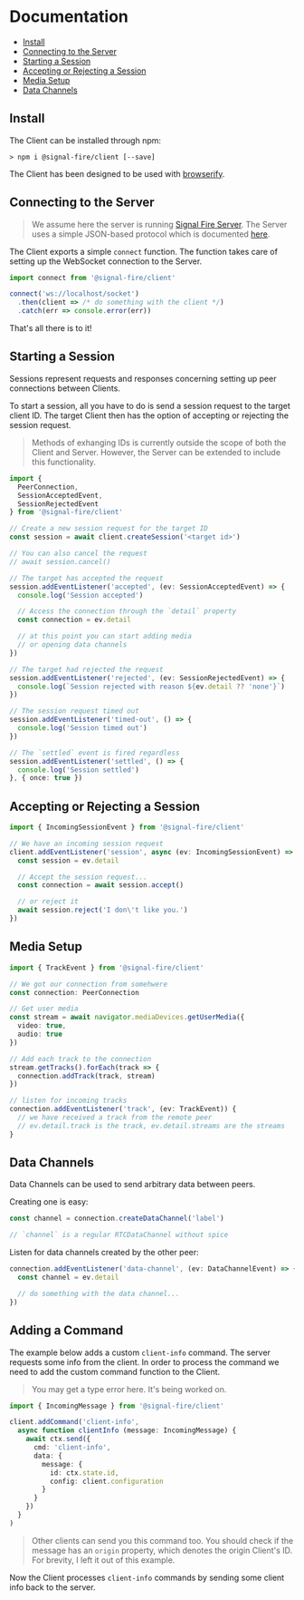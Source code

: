 # Documentation

* [Install](#Install)
* [Connecting to the Server](#Connecting-to-the-Server)
* [Starting a Session](#Starting-a-Session)
* [Accepting or Rejecting a Session](#Accepting-or-rejecting-a-Session)
* [Media Setup](#Media-Setup)
* [Data Channels](#Data-Channels)

## Install

The Client can be installed through npm:

```
> npm i @signal-fire/client [--save]
```

The Client has been designed to be used with [browserify](http://browserify.org).

## Connecting to the Server

> We assume here the server is running [Signal Fire Server](https://github.com/Signal-Fire/server).
> The Server uses a simple JSON-based protocol which is documented
> [here](https://github.com/Signal-Fire/server/blob/main/PROTOCOL.md).

The Client exports a simple `connect` function.
The function takes care of setting up the WebSocket
connection to the Server.

```typescript
import connect from '@signal-fire/client'

connect('ws://localhost/socket')
  .then(client => /* do something with the client */)
  .catch(err => console.error(err))
```

That's all there is to it!

## Starting a Session

Sessions represent requests and responses concerning
setting up peer connections between Clients.

To start a session, all you have to do is send a
session request to the target client ID. The target
Client then has the option of accepting or rejecting
the session request.

> Methods of exhanging IDs is currently outside the scope
> of both the Client and Server. However, the Server can be
> extended to include this functionality.

```typescript
import {
  PeerConnection,
  SessionAcceptedEvent,
  SessionRejectedEvent
} from '@signal-fire/client'

// Create a new session request for the target ID
const session = await client.createSession('<target id>')

// You can also cancel the request
// await session.cancel()

// The target has accepted the request
session.addEventListener('accepted', (ev: SessionAcceptedEvent) => {
  console.log('Session accepted')

  // Access the connection through the `detail` property
  const connection = ev.detail

  // at this point you can start adding media
  // or opening data channels
})

// The target had rejected the request
session.addEventListener('rejected', (ev: SessionRejectedEvent) => {
  console.log(`Session rejected with reason ${ev.detail ?? 'none'}`)
})

// The session request timed out
session.addEventListener('timed-out', () => {
  console.log('Session timed out')
})

// The `settled` event is fired regardless
session.addEventListener('settled', () => {
  console.log('Session settled')
}, { once: true })
```

## Accepting or Rejecting a Session

```typescript
import { IncomingSessionEvent } from '@signal-fire/client'

// We have an incoming session request
client.addEventListener('session', async (ev: IncomingSessionEvent) => {
  const session = ev.detail

  // Accept the session request...
  const connection = await session.accept()

  // or reject it
  await session.reject('I don\'t like you.')
})
```

## Media Setup

```typescript
import { TrackEvent } from '@signal-fire/client'

// We got our connection from somehwere
const connection: PeerConnection

// Get user media
const stream = await navigator.mediaDevices.getUserMedia({
  video: true,
  audio: true
})

// Add each track to the connection
stream.getTracks().forEach(track => {
  connection.addTrack(track, stream)
})

// listen for incoming tracks
connection.addEventListener('track', (ev: TrackEvent)) {
  // we have received a track from the remote peer
  // ev.detail.track is the track, ev.detail.streams are the streams
}
```

## Data Channels

Data Channels can be used to send arbitrary
data between peers.

Creating one is easy:

```typescript
const channel = connection.createDataChannel('label')

// `channel` is a regular RTCDataChannel without spice
```

Listen for data channels created by the other peer:

```typescript
connection.addEventListener('data-channel', (ev: DataChannelEvent) => {
  const channel = ev.detail

  // do something with the data channel...
})
```

## Adding a Command

The example below adds a custom `client-info` command.
The server requests some info from the client. In order to
process the command we need to add the custom command function
to the Client.

> You may get a type error here. It's being worked on.

```typescript
import { IncomingMessage } from '@signal-fire/client'

client.addCommand('client-info',
  async function clientInfo (message: IncomingMessage) {
    await ctx.send({
      cmd: 'client-info',
      data: {
        message: {
          id: ctx.state.id,
          config: client.configuration
        }
      }
    })
  }
)
```

> Other clients can send you this command too. You should
> check if the message has an `origin` property, which denotes
> the origin Client's ID. For brevity, I left it out of this
> example.

Now the Client processes `client-info` commands by sending
some client info back to the server.
